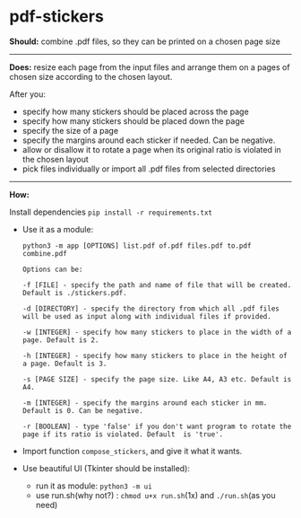 # pdf-stickers

**Should:** combine .pdf files, so they can be printed on a chosen page size

---

**Does:** resize each page from the input files and arrange them on a pages of chosen size according to the 
chosen layout.

After you:
- specify how many stickers should be placed across the page
- specify how many stickers should be placed down the page
- specify the size of a page
- specify the margins around each sticker if needed. Can be negative.
- allow or disallow it to rotate a page when its original ratio is violated in the chosen layout
- pick files individually or import all .pdf files from selected directories

---

**How:**

Install dependencies `pip install -r requirements.txt`

- Use it as a module:

    `python3 -m app [OPTIONS] list.pdf of.pdf files.pdf to.pdf combine.pdf`
    
    `Options can be:`

    `-f [FILE] - specify the path and name of file that will be created. Default is ./stickers.pdf.`

    `-d [DIRECTORY] - specify the directory from which all .pdf files will be used as input along with individual files
    if provided.`

    `-w [INTEGER] - specify how many stickers to place in the width of a page. Default is 2.`

    `-h [INTEGER] - specify how many stickers to place in the height of a page. Default is 3.`
    
    `-s [PAGE SIZE] - specify the page size. Like A4, A3 etc. Default is A4.`

    `-m [INTEGER] - specify the margins around each sticker in mm. Default is 0. Can be negative.`

    `-r [BOOLEAN] - type 'false' if you don't want program to rotate the page if its ratio is violated. Default 
    is 'true'.`


- Import function `compose_stickers`, and give it what it wants.


- Use beautiful UI (Tkinter should be installed):
    - run it as module: `python3 -m ui`
    - use run.sh(why not?) : `chmod u+x run.sh`(1x) and `./run.sh`(as you need)